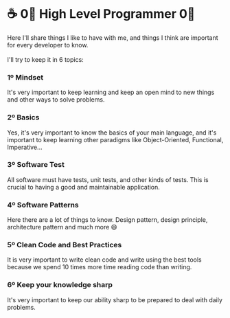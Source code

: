 # ☕ 0⃣  High Level Programmer 0⃣

Here I'll share things I like to have with me, and things I think are important for every developer to know.\
\
I'll try to keep it in 6 topics:

### **1º Mindset**

It's very important to keep learning and keep an open mind to new things and other ways to solve problems.

### 2º Basics

Yes, it's very important to know the basics of your main language, and it's important to keep learning other paradigms like Object-Oriented, Functional, Imperative...

### 3º Software Test

All software must have tests, unit tests, and other kinds of tests. This is crucial to having a good and maintainable application.

### 4º Software Patterns

Here there are a lot of things to know. Design pattern, design principle, architecture pattern and much more :smile:

### 5º Clean Code and Best Practices

It is very important to write clean code and write using the best tools because we spend 10 times more time reading code than writing.

### 6º Keep your knowledge sharp

It's very important to keep our ability sharp to be prepared to deal with daily problems.

